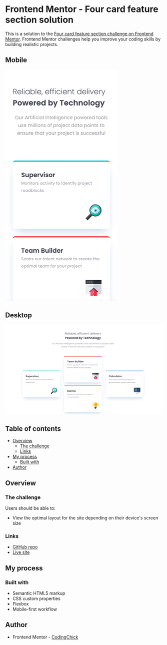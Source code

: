 # Frontend Mentor - Four card feature section solution<!-- omit in toc -->

This is a solution to the [Four card feature section challenge on Frontend Mentor](https://www.frontendmentor.io/challenges/four-card-feature-section-weK1eFYK). Frontend Mentor challenges help you improve your coding skills by building realistic projects.

## Mobile<!-- omit in toc -->

![final mobile](images/final-mobile.png)

## Desktop<!-- omit in toc -->

![final desktop](images/final-desktop.png)

## Table of contents<!-- omit in toc -->

- [Overview](#overview)
  - [The challenge](#the-challenge)
  - [Links](#links)
- [My process](#my-process)
  - [Built with](#built-with)
- [Author](#author)

## Overview

### The challenge

Users should be able to:

- View the optimal layout for the site depending on their device's screen size

### Links

- [GitHub repo](https://github.com/awesomeCoding999/frontend-mentor-four-card-feature)
- [Live site](https://awesomecoding999.github.io/frontend-mentor-four-card-feature/)

## My process

### Built with

- Semantic HTML5 markup
- CSS custom properties
- Flexbox
- Mobile-first workflow

## Author

- Frontend Mentor - [CodingChick](https://www.frontendmentor.io/profile/awesomeCoding999)
